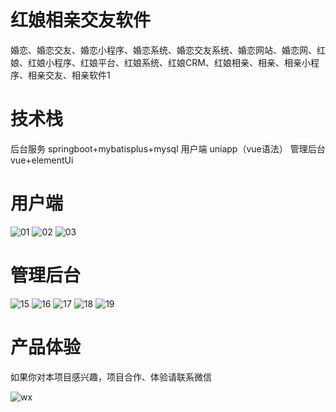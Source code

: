# 红娘相亲交友软件
婚恋、婚恋交友、婚恋小程序、婚恋系统、婚恋交友系统、婚恋网站、婚恋网、红娘、红娘小程序、红娘平台、红娘系统、红娘CRM、红娘相亲、相亲、相亲小程序、相亲交友、相亲软件1


# 技术栈 

后台服务 springboot+mybatisplus+mysql
用户端 uniapp（vue语法）
管理后台 vue+elementUi

# 用户端
![01](https://github.com/user-attachments/assets/b49db239-186e-48dc-a6be-8ec3ce1b0ac2)
![02](https://github.com/user-attachments/assets/0d282cd7-3e29-4090-87e9-e3b625dce5c2)
![03](https://github.com/user-attachments/assets/dc566e43-2be9-4e9e-9a92-d33465cd7227)










# 管理后台
![15](https://github.com/user-attachments/assets/ee933ef1-3441-40b6-98e5-35baacf129ff)
![16](https://github.com/user-attachments/assets/c2e55fbb-8a47-4e51-864e-9b95eb11d814)
![17](https://github.com/user-attachments/assets/bb01f8e8-e92b-4b44-aa56-1b13d4d84fb0)
![18](https://github.com/user-attachments/assets/36ff8e90-eade-4ee8-b1c7-28773bfcc7b1)
![19](https://github.com/user-attachments/assets/13c964f0-ca17-4a41-a4fb-58abdaa2c443)


# 产品体验

如果你对本项目感兴趣，项目合作、体验请联系微信

![wx](https://github.com/user-attachments/assets/21ec3028-bce8-4d2e-a037-a6603561a60f)









